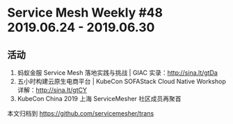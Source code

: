 # Service Mesh Weekly #48 2019.06.24 - 2019.06.30

## 活动

1. 蚂蚁金服 Service Mesh 落地实践与挑战 | GIAC 实录：http://sina.lt/gtDa
2. 五小时构建云原生电商平台 | KubeCon SOFAStack Cloud Native Workshop 详解：http://sina.lt/gtCY
3. KubeCon China 2019 上海 ServiceMesher 社区成员再聚首

本文归档到 https://github.com/servicemesher/trans
